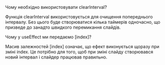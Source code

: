 Чому необхідно використовувати clearInterval?

Функція clearInterval використовується для очищення попереднього інтервалу.
Без цього буде створюватися кілька таймерів одночасно, що призведе до занадто швидкого перемикання слайдів.

 Чому у useEffect ми передаємо [index]?

Масив залежностей [index] означає, що ефект виконується щоразу при зміні index.
Це потрібно для того, щоб при зміні слайду створювався новий інтервал і слайдер працював правильно.

